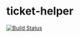 # ticket-helper
[![Build Status](https://travis-ci.org/DevMountain/ticket-helper.svg?branch=master)](https://travis-ci.org/DevMountain/ticket-helper)
